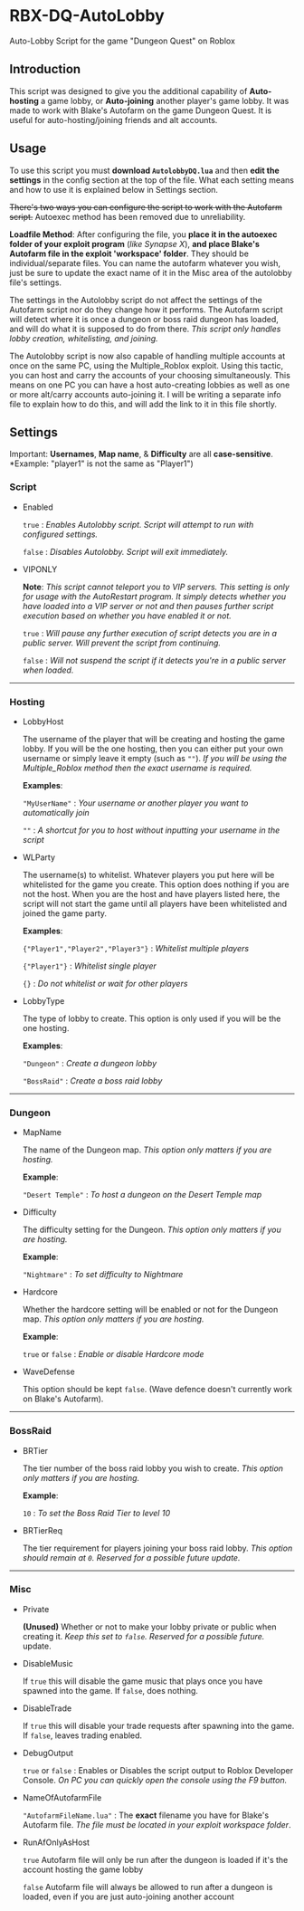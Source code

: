 # RBX-DQ-AutoLobby

Auto-Lobby Script for the game "Dungeon Quest" on Roblox

## Introduction

   This script was designed to give you the additional capability of **Auto-hosting** a game lobby, or **Auto-joining** another player's game lobby. It was made to work with Blake's Autofarm on the game Dungeon Quest. It is useful for auto-hosting/joining friends and alt accounts.

## Usage

   To use this script you must **download `AutolobbyDQ.lua`** and then **edit the settings** in the config section at the top of the file. What each setting means and how to use it is explained below in Settings section.

   ~~There's two ways you can configure the script to work with the Autofarm script.~~ Autoexec method has been removed due to unreliability.

   **Loadfile Method**: After configuring the file, you **place it in the autoexec folder of your exploit program** (*like Synapse X*), **and place Blake's Autofarm file in the exploit 'workspace' folder**. They should be individual/separate files. You can name the autofarm whatever you wish, just be sure to update the exact name of it in the Misc area of the autolobby file's settings.

   The settings in the Autolobby script do not affect the settings of the Autofarm script nor do they change how it performs. The Autofarm script will detect where it is once a dungeon or boss raid dungeon has loaded, and will do what it is supposed to do from there. *This script only handles lobby creation, whitelisting, and joining.*

   The Autolobby script is now also capable of handling multiple accounts at once on the same PC, using the Multiple_Roblox exploit. Using this tactic, you can host and carry the accounts of your choosing simultaneously. This means on one PC you can have a host auto-creating lobbies as well as one or more alt/carry accounts auto-joining it. I will be writing a separate info file to explain how to do this, and will add the link to it in this file shortly.

## Settings

Important: **Usernames**, **Map name**, & **Difficulty** are all **case-sensitive**. *Example: "player1" is not the same as "Player1")

### Script

* Enabled

  `true` : *Enables Autolobby script. Script will attempt to run with configured settings.*

  `false` : *Disables Autolobby. Script will exit immediately.*

* VIPONLY

  **Note**: *This script cannot teleport you to VIP servers. This setting is only for usage with the AutoRestart program. It simply detects whether you have loaded into a VIP server or not and then pauses further script execution based on whether you have enabled it or not.*

  `true` : *Will pause any further execution of script detects you are in a public server. Will prevent the script from continuing.*

  `false` : *Will not suspend the script if it detects you're in a public server when loaded.*

___

### Hosting

* LobbyHost

   The username of the player that will be creating and hosting the game lobby. If you will be the one hosting, then you can either put your own username or simply leave it empty (such as `""`). *If you will be using the Multiple_Roblox method then the exact username is required.*

  **Examples**:

   `"MyUserName"` : *Your username or another player you want to automatically join*

   `""` : *A shortcut for you to host without inputting your username in the script*

* WLParty

   The username(s) to whitelist. Whatever players you put here will be whitelisted for the game you create. This option does nothing if you are not the host. When you are the host and have players listed here, the script will not start the game until all players have been whitelisted and joined the game party.

  **Examples**:

  `{"Player1","Player2","Player3"}` : *Whitelist multiple players*

  `{"Player1"}` : *Whitelist single player*

  `{}` : *Do not whitelist or wait for other players*

* LobbyType

   The type of lobby to create. This option is only used if you will be the one hosting.

  **Examples**:

  `"Dungeon"` : *Create a dungeon lobby*

  `"BossRaid"` : *Create a boss raid lobby*

___

### Dungeon

* MapName

   The name of the Dungeon map. *This option only matters if you are hosting.*

  **Example**:

  `"Desert Temple"` : *To host a dungeon on the Desert Temple map*

* Difficulty

   The difficulty setting for the Dungeon. *This option only matters if you are hosting.*

  **Example**:

  `"Nightmare"` : *To set difficulty to Nightmare*

* Hardcore

   Whether the hardcore setting will be enabled or not for the Dungeon map. *This option only matters if you are hosting.*

  **Example**:

  `true` or `false` : *Enable or disable Hardcore mode*

* WaveDefense

   This option should be kept `false`. (Wave defence doesn't currently work on Blake's Autofarm).

___

### BossRaid

* BRTier

   The tier number of the boss raid lobby you wish to create. *This option only matters if you are hosting.*

  **Example**:

  `10` : *To set the Boss Raid Tier to level 10*

* BRTierReq

   The tier requirement for players joining your boss raid lobby. *This option should remain at `0`. Reserved for a possible future update.*

___

### Misc

* Private

   **(Unused)** Whether or not to make your lobby private or public when creating it. *Keep this set to `false`. Reserved for a possible future.* update.

* DisableMusic

   If `true` this will disable the game music that plays once you have spawned into the game. If `false`, does nothing.

* DisableTrade

   If `true` this will disable your trade requests after spawning into the game. If `false`, leaves trading enabled.

* DebugOutput

   `true` or `false` : Enables or Disables the script output to Roblox Developer Console. *On PC you can quickly open the console using the F9 button.*

* NameOfAutofarmFile

   `"AutofarmFileName.lua"` : The **exact** filename you have for Blake's Autofarm file. *The file must be located in your exploit workspace folder*.

* RunAfOnlyAsHost

   `true` Autofarm file will only be run after the dungeon is loaded if it's the account hosting the game lobby

   `false` Autofarm file will always be allowed to run after a dungeon is loaded, even if you are just auto-joining another account

